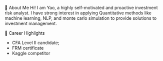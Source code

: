 👋 About Me
Hi! I am Yao, a highly self-motivated and proactive investment risk analyst. I have strong interest in 
applying Quantitative methods like machine learning, NLP, and  monte carlo simulation to provide solutions 
to investment management. 

🎯 Career Highlights
- CFA Level II candidate;
- FRM certificate
- Kaggle competitor

  
